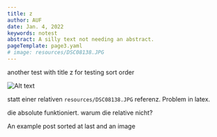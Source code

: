 ```yaml
---
title: z
author: AUF
date: Jan. 4, 2022
keywords: notest
abstract: A silly text not needing an abstract.
pageTemplate: page3.yaml
# image: resources/DSC08138.JPG
---
```


another test with title z for testing sort order

![Alt text]( resources/DSC08138.JPG)

statt einer relativen `resources/DSC08138.JPG` referenz. Problem in latex.

die absolute funktioniert. warum die relative nicht?

  An example post sorted at last
  and an image
